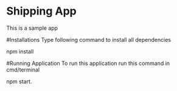 
# Shipping App
This is a sample app

#Installations
Type following command to install all dependencies

npm install

#Running Application
To run this application run this command in cmd/terminal

npm start.
